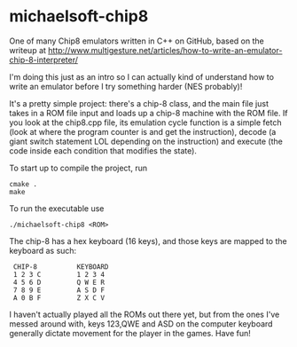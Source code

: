 # michaelsoft-chip8
One of many Chip8 emulators written in C++ on GitHub, based on the writeup at http://www.multigesture.net/articles/how-to-write-an-emulator-chip-8-interpreter/

I'm doing this just as an intro so I can actually kind of understand how to write an emulator before I try something harder (NES probably)!

It's a pretty simple project: there's a chip-8 class, and the main file just takes in a ROM file input and loads up a chip-8 machine with the ROM file. If you look at the chip8.cpp file, its emulation cycle function is a simple fetch (look at where the program counter is and get the instruction), decode (a giant switch statement LOL depending on the instruction) and execute (the code inside each condition that modifies the state).

To start up to compile the project, run 
```
cmake .
make
```

To run the executable use
```
./michaelsoft-chip8 <ROM>
```

The chip-8 has a hex keyboard (16 keys), and those keys are mapped to the keyboard as such:
```
 CHIP-8          KEYBOARD
 1 2 3 C         1 2 3 4
 4 5 6 D         Q W E R
 7 8 9 E         A S D F
 A 0 B F         Z X C V
```
I haven't actually played all the ROMs out there yet, but from the ones I've messed around with, keys 123,QWE and ASD on the computer keyboard generally dictate movement for the player in the games. Have fun!
